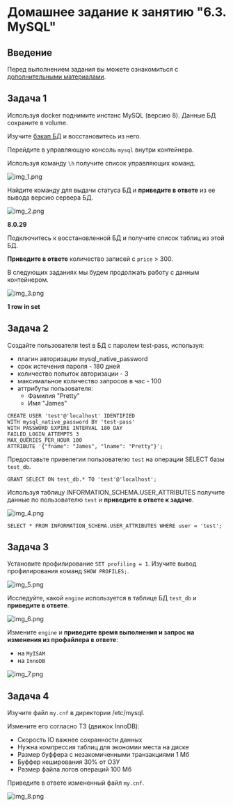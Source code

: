# Домашнее задание к занятию "6.3. MySQL"

## Введение

Перед выполнением задания вы можете ознакомиться с 
[дополнительными материалами](https://github.com/netology-code/virt-homeworks/tree/master/additional/README.md).

## Задача 1

Используя docker поднимите инстанс MySQL (версию 8). Данные БД сохраните в volume.

Изучите [бэкап БД](https://github.com/netology-code/virt-homeworks/tree/master/06-db-03-mysql/test_data) и 
восстановитесь из него.

Перейдите в управляющую консоль `mysql` внутри контейнера.

Используя команду `\h` получите список управляющих команд.

![img_1.png](img_1.png)

Найдите команду для выдачи статуса БД и **приведите в ответе** из ее вывода 
версию сервера БД.

![img_2.png](img_2.png)

**8.0.29**

Подключитесь к восстановленной БД и получите список таблиц из этой БД.

**Приведите в ответе** количество записей с `price` > 300.

В следующих заданиях мы будем продолжать работу с данным контейнером.

![img_3.png](img_3.png)

**1 row in set**

## Задача 2

Создайте пользователя test в БД c паролем test-pass, используя:
- плагин авторизации mysql_native_password
- срок истечения пароля - 180 дней 
- количество попыток авторизации - 3 
- максимальное количество запросов в час - 100
- аттрибуты пользователя:
    - Фамилия "Pretty"
    - Имя "James"

```mysql-psql
CREATE USER 'test'@'localhost' IDENTIFIED 
WITH mysql_native_password BY 'test-pass' 
WITH PASSWORD EXPIRE INTERVAL 180 DAY
FAILED_LOGIN_ATTEMPTS 3 
MAX_QUERIES_PER_HOUR 100 
ATTRIBUTE '{"fname": "James", "lname": "Pretty"}';
```

Предоставьте привелегии пользователю `test` на операции SELECT базы `test_db`.

```mysql-psql
GRANT SELECT ON test_db.* TO 'test'@'localhost';
```
    
Используя таблицу INFORMATION_SCHEMA.USER_ATTRIBUTES получите 
данные по пользователю `test` и 
**приведите в ответе к задаче**.

![img_4.png](img_4.png)

```mysql-psql
SELECT * FROM INFORMATION_SCHEMA.USER_ATTRIBUTES WHERE user = 'test';
```


## Задача 3

Установите профилирование `SET profiling = 1`.
Изучите вывод профилирования команд `SHOW PROFILES;`.

![img_5.png](img_5.png)

Исследуйте, какой `engine` используется в таблице БД `test_db` и **приведите в ответе**.

![img_6.png](img_6.png)

Измените `engine` и **приведите время выполнения и запрос на изменения 
из профайлера в ответе**:
- на `MyISAM`
- на `InnoDB`

![img_7.png](img_7.png)

## Задача 4 

Изучите файл `my.cnf` в директории /etc/mysql.

Измените его согласно ТЗ (движок InnoDB):
- Скорость IO важнее сохранности данных
- Нужна компрессия таблиц для экономии места на диске
- Размер буффера с незакомиченными транзакциями 1 Мб
- Буффер кеширования 30% от ОЗУ
- Размер файла логов операций 100 Мб

Приведите в ответе измененный файл `my.cnf`.

![img_8.png](img_8.png)
